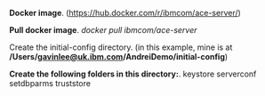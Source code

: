 **Docker image**. 
(https://hub.docker.com/r/ibmcom/ace-server/)

**Pull docker image**. 
*docker pull ibmcom/ace-server*

Create the initial-config directory. 
(in this example, mine is at **/Users/gavinlee@uk.ibm.com/AndreiDemo/initial-config**)

**Create the following folders in this directory:**. 
keystore
serverconf
setdbparms
truststore



